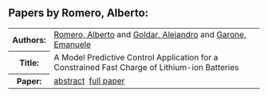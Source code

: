 <h2>Papers by Romero, Alberto:</h2>
<!-- Begin papers -->
<table>
<tr><th>Authors:</th><td>
<a href="../authors/author_204.html">Romero, Alberto</a> and 
<a href="../authors/author_082.html">Goldar, Alejandro</a> and 
<a href="../authors/author_075.html">Garone, Emanuele</a>
</td></tr>
<tr><th>Title:  </th><td>A Model Predictive Control Application for a Constrained Fast Charge of Lithium-ion Batteries</td></tr>
<tr><th>Paper:  </th><td><a href="../abstracts/Modelica2019abstract2D3.pdf">abstract</a>&nbsp;&nbsp;<a href="../papers/Modelica2019paper2D3.pdf">full paper</a></td></tr>
</table>
<br>
<!-- End papers -->